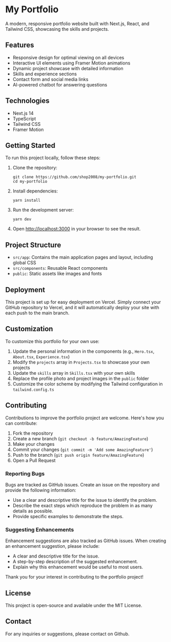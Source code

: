 # My Portfolio

A modern, responsive portfolio website built with Next.js, React, and Tailwind CSS, showcasing the skills and projects.

## Features

- Responsive design for optimal viewing on all devices
- Interactive UI elements using Framer Motion animations
- Dynamic project showcase with detailed information
- Skills and experience sections
- Contact form and social media links
- AI-powered chatbot for answering questions

## Technologies

- Next.js 14
- TypeScript
- Tailwind CSS
- Framer Motion

## Getting Started

To run this project locally, follow these steps:

1. Clone the repository:
   ```
   git clone https://github.com/shop2008/my-portfolio.git
   cd my-portfolio
   ```

2. Install dependencies:
   ```
   yarn install
   ```

3. Run the development server:
   ```
   yarn dev
   ```

4. Open [http://localhost:3000](http://localhost:3000) in your browser to see the result.

## Project Structure

- `src/app`: Contains the main application pages and layout, including global CSS
- `src/components`: Reusable React components
- `public`: Static assets like images and fonts

## Deployment

This project is set up for easy deployment on Vercel. Simply connect your GitHub repository to Vercel, and it will automatically deploy your site with each push to the main branch.

## Customization

To customize this portfolio for your own use:

1. Update the personal information in the components (e.g., `Hero.tsx`, `About.tsx`, `Experience.tsx`)
2. Modify the `projects` array in `Projects.tsx` to showcase your own projects
3. Update the `skills` array in `Skills.tsx` with your own skills
4. Replace the profile photo and project images in the `public` folder
5. Customize the color scheme by modifying the Tailwind configuration in `tailwind.config.ts`

## Contributing

Contributions to improve the portfolio project are welcome. Here's how you can contribute:

1. Fork the repository
2. Create a new branch (`git checkout -b feature/AmazingFeature`)
3. Make your changes
4. Commit your changes (`git commit -m 'Add some AmazingFeature'`)
5. Push to the branch (`git push origin feature/AmazingFeature`)
6. Open a Pull Request

### Reporting Bugs

Bugs are tracked as GitHub issues. Create an issue on the repository and provide the following information:

- Use a clear and descriptive title for the issue to identify the problem.
- Describe the exact steps which reproduce the problem in as many details as possible.
- Provide specific examples to demonstrate the steps.

### Suggesting Enhancements

Enhancement suggestions are also tracked as GitHub issues. When creating an enhancement suggestion, please include:

- A clear and descriptive title for the issue.
- A step-by-step description of the suggested enhancement.
- Explain why this enhancement would be useful to most users.

Thank you for your interest in contributing to the portfolio project!

## License

This project is open-source and available under the MIT License.

## Contact

For any inquiries or suggestions, please contact on Github.
